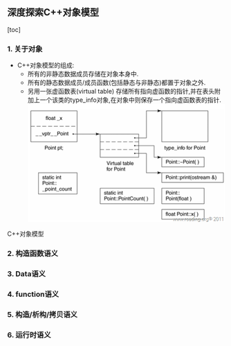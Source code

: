 ## 深度探索C++对象模型
[toc]
### 1. 关于对象
* C++对象模型的组成:
  * 所有的非静态数据成员存储在对象本身中.
  * 所有的静态数据成员/成员函数(包括静态与非静态)都置于对象之外.
  * 另用一张虚函数表(virtual table) 存储所有指向虚函数的指针,并在表头附加上一个该类的type_info对象,在对象中则保存一个指向虚函数表的指针.
    ![Alt text](_imgs/image.png)


C++对象模型
### 2. 构造函数语义
### 3. Data语义
### 4. function语义
### 5. 构造/析构/拷贝语义
### 6. 运行时语义